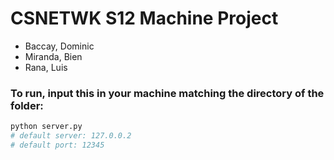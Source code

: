 # CSNETWK S12 Machine Project

- Baccay, Dominic
- Miranda, Bien
- Rana, Luis


### To run, input this in your machine matching the directory of the folder:
```python
python server.py
# default server: 127.0.0.2
# default port: 12345
```

